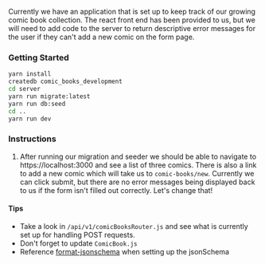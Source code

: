 Currently we have an application that is set up to keep track of our growing comic book collection. The react front end has been provided to us, but we will need to add code to the server to return descriptive error messages for the user if they can't add a new comic on the form page.

### Getting Started

```sh
yarn install
createdb comic_books_development
cd server
yarn run migrate:latest
yarn run db:seed
cd ..
yarn run dev
```

### Instructions

1. After running our migration and seeder we should be able to navigate to https://localhost:3000 and see a list of three comics. There is also a link to add a new comic which will take us to `comic-books/new`. Currently we can click submit, but there are no error messages being displayed back to us if the form isn't filled out correctly. Let's change that!

#### Tips

- Take a look in `/api/v1/comicBooksRouter.js` and see what is currently set up for handling POST requests.
- Don't forget to update `ComicBook.js`
- Reference [format-jsonschema] when setting up the jsonSchema

[format-jsonschema]: https://json-schema.org/understanding-json-schema/reference/string.html#format
